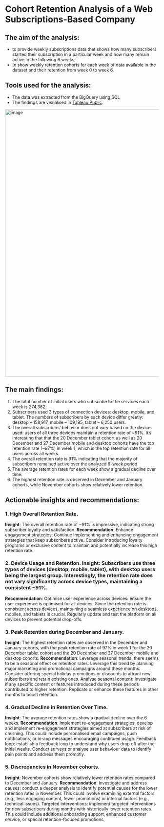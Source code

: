 # Cohort Retention Analysis of a Web Subscriptions-Based Company

## The aim of the analysis:																									
* to provide weekly subscriptions data that shows how many subscribers started their subscription in a particular week and how many remain active in the following 6 weeks;																									
* to show weekly retention cohorts for each week of data available in the dataset and their retention from week 0 to week 6.

## Tools used for the analysis:																				
* The data was extracted from the BigQuery using SQL
* The findings are visualised in [Tableau Public](https://public.tableau.com/views/M3_S1_ProjectbyIeva/RetentionDashboard?:language=en-US&publish=yes&:display_count=n&:origin=viz_share_link).
<img width="875" alt="image" src="https://github.com/Ieva-Ieva/Cohort-Retention-Analysis/assets/96474283/a2290953-29e5-4f50-b5d2-69568e1714fe">

## The main findings: 																									
1. The total number of initial users who subscribe to the services each week is 274,362.																									
2. Subscribers used 3 types of connection devices: desktop, mobile, and tablet. The numbers of subscribers by each device differ greatly: desktop – 158,917, mobile – 109,195, tablet – 6,250 users.																					
3. The overall subscribers’ behavior does not vary based on the device used: users of all three devices maintain a retention rate of ~91%. 
It’s interesting that that the 20 December tablet cohort as well as 20 December and 27 December mobile and desktop cohorts have the top retention rate (~97%) in week 1, which is the top retention rate for all users across all weeks.
4. The overall retention rate is 91% indicating that the majority of subscribers remained active over the analyzed 6-week period.																									
5. The average retention rates for each week show a gradual decline over time.																									
6. The highest retention rate is observed in December and January cohorts, while November cohorts show relatively lower retention.
                 				
## Actionable insights and recommendations:																							
### 1. High Overall Retention Rate. 
**Insight**: The overall retention rate of ~91% is impressive, indicating strong subscriber loyalty and satisfaction.                                                                         **Recommendation**: Enhance engagement strategies: Continue implementing and enhancing engagement strategies that keep subscribers active. Consider introducing loyalty programs or exclusive content to maintain and potentially increase this high retention rate.                                                                                                                                                                                                        													
### 2. Device Usage and Retention.																			**Insight**: Subscribers use three types of devices (desktop, mobile, tablet), with desktop users being the largest group. Interestingly, the retention rate does not vary significantly across device types, maintaining a consistent ~91%.				
**Recommendation**: Optimise user experience across devices: ensure the user experience is optimised for all devices. Since the retention rate is consistent across devices, maintaining a seamless experience on desktops, mobiles, and tablets is crucial. Regularly update and test the platform on all devices to prevent potential drop-offs.					

### 3. Peak Retention during December and January.
**Insight**: The highest retention rates are observed in the December and January cohorts, with the peak retention rate of 97% in week 1 for the 20 December tablet cohort and the 20 December and 27 December mobile and desktop cohorts.
**Recommendation**: Leverage seasonal trends: there seems to be a seasonal effect on retention rates. Leverage this trend by planning major marketing and promotional campaigns around these months. Consider offering special holiday promotions or discounts to attract new subscribers and retain existing ones. Analyse seasonal content: Investigate if any specific content or features introduced during these periods contributed to higher retention. Replicate or enhance these features in other months to boost retention.					

### 4. Gradual Decline in Retention Over Time.
**Insight**: The average retention rates show a gradual decline over the 6 weeks.
**Recommendation**: Implement re-engagement strategies: develop and implement re-engagement strategies aimed at subscribers at risk of churning. This could include personalised email campaigns, push notifications, or in-app messages encouraging continued usage.
Feedback loop: establish a feedback loop to understand why users drop off after the initial weeks. Conduct surveys or analyse user behaviour data to identify pain points and address them promptly.																									
### 5. Discrepancies in November cohorts.
**Insight**: November cohorts show relatively lower retention rates compared to December and January.
**Recommendation**: Investigate and address causes: conduct a deeper analysis to identify potential causes for the lower retention rates in November. This could involve examining external factors (e.g., less engaging content, fewer promotions) or internal factors (e.g., technical issues).
Targeted interventions: implement targeted interventions for new subscribers during months with historically lower retention rates. This could include additional onboarding support, enhanced customer service, or special retention-focused promotions.																							
